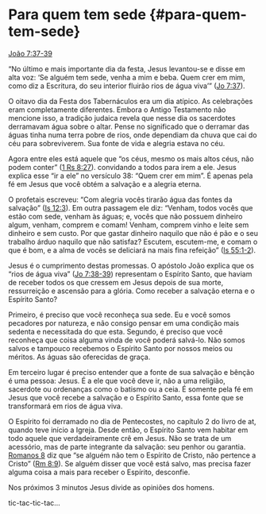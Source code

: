 # Para quem tem sede {#para-quem-tem-sede}

[João 7:37-39](http://bibliaonline.com.br/acf/jo/7/37-39)

“No último e mais importante dia da festa, Jesus levantou-se e disse em alta voz: ‘Se alguém tem sede, venha a mim e beba. Quem crer em mim, como diz a Escritura, do seu interior fluirão rios de água viva’” ([Jo 7:37](http://bibliaonline.com.br/acf/jo/7/37)).

O oitavo dia da Festa dos Tabernáculos era um dia atípico. As celebrações eram completamente diferentes. Embora o Antigo Testamento não mencione isso, a tradição judaica revela que nesse dia os sacerdotes derramavam água sobre o altar. Pense no significado que o derramar das águas tinha numa terra pobre de rios, onde dependiam da chuva que cai do céu para sobreviverem. Sua fonte de vida e alegria estava no céu.

Agora entre eles está aquele que “os céus, mesmo os mais altos céus, não podem conter” ([1 Rs 8:27](http://bibliaonline.com.br/acf/1rs/8/27)). convidando a todos para irem a ele. Jesus explica esse “ir a ele” no versículo 38: “Quem crer em mim”. É apenas pela fé em Jesus que você obtém a salvação e a alegria eterna.

O profetais escreveu: “Com alegria vocês tirarão água das fontes da salvação” ([Is 12:3](http://bibliaonline.com.br/acf/is/12/3)). Em outra passagem ele diz: “Venham, todos vocês que estão com sede, venham às águas; e, vocês que não possuem dinheiro algum, venham, comprem e comam! Venham, comprem vinho e leite sem dinheiro e sem custo. Por que gastar dinheiro naquilo que não é pão e o seu trabalho árduo naquilo que não satisfaz? Escutem, escutem-me, e comam o que é bom, e a alma de vocês se deliciará na mais fina refeição” ([Is 55:1-2](http://bibliaonline.com.br/acf/is/55/1-2)).

Jesus é o cumprimento destas promessas. O apóstolo João explica que os “rios de água viva” ([Jo 7:38-39](http://bibliaonline.com.br/acf/jo/7/38-39)) representam o Espírito Santo, que haviam de receber todos os que cressem em Jesus depois de sua morte, ressurreição e ascensão para a glória. Como receber a salvação eterna e o Espírito Santo?

Primeiro, é preciso que você reconheça sua sede. Eu e você somos pecadores por natureza, e não consigo pensar em uma condição mais sedenta e necessitada do que esta. Segundo, é preciso que você reconheça que coisa alguma vinda de você poderá salvá-lo. Não somos salvos e tampouco recebemos o Espírito Santo por nossos meios ou méritos. As águas são oferecidas de graça.

Em terceiro lugar é preciso entender que a fonte de sua salvação e bênção é uma pessoa: Jesus. É a ele que você deve ir, não a uma religião, sacerdote ou ordenanças como o batismo ou a ceia. É somente pela fé em Jesus que você recebe a salvação e o Espírito Santo, essa fonte que se transformará em rios de água viva.

O Espírito foi derramado no dia de Pentecostes, no capítulo 2 do livro de at, quando teve início a Igreja. Desde então, o Espírito Santo vem habitar em todo aquele que verdadeiramente crê em Jesus. Não se trata de um acessório, mas de parte integrante da salvação: seu penhor ou garantia. [Romanos 8](http://bibliaonline.com.br/acf/rm/8) diz que “se alguém não tem o Espírito de Cristo, não pertence a Cristo” ([Rm 8:9](http://bibliaonline.com.br/acf/rm/8/9)). Se alguém disser que você está salvo, mas precisa fazer alguma coisa a mais para receber o Espírito, desconfie.

Nos próximos 3 minutos Jesus divide as opiniões dos homens.

tic-tac-tic-tac...